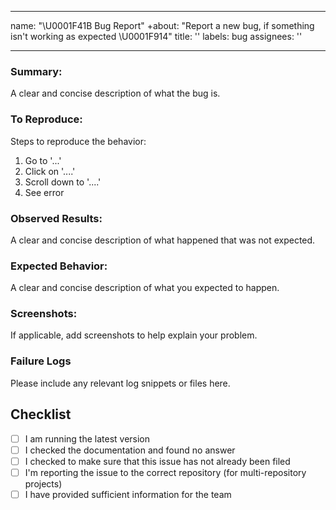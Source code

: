  ---
 name: "\U0001F41B Bug Report"
+about: "Report a new bug, if something isn't working as expected \U0001F914"
 title: ''
 labels: bug
 assignees: ''
 
 ---
 
 ### Summary:
 A clear and concise description of what the bug is.
 
 ### To Reproduce:
 Steps to reproduce the behavior:
 1. Go to '...'
 2. Click on '....'
 3. Scroll down to '....'
 4. See error
 
 ### Observed Results:
 A clear and concise description of what happened that was not expected.
 
 ### Expected Behavior:
 A clear and concise description of what you expected to happen.
 
 ### Screenshots:
 If applicable, add screenshots to help explain your problem.
 
 ### Failure Logs
 Please include any relevant log snippets or files here.
 
 ## Checklist
 - [ ] I am running the latest version
 - [ ] I checked the documentation and found no answer
 - [ ] I checked to make sure that this issue has not already been filed
 - [ ] I'm reporting the issue to the correct repository (for multi-repository projects)
 - [ ] I have provided sufficient information for the team